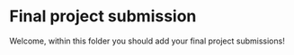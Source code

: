 # Final project submission

Welcome, within this folder you should add your final project submissions!